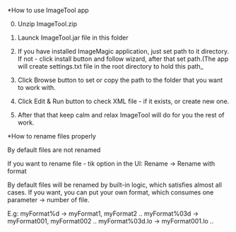 *How to use ImageTool app

0. Unzip ImageTool.zip

1. Launck ImageTool.jar file in this folder

2. If you have installed ImageMagic application, just set path to it directory. If not - click install button and follow wizard, after that set path.(The app will create settings.txt file in the root directory to hold this path_

3. Click Browse button to set or copy the path to the folder that you want to work with.

4. Click Edit & Run button to check XML file - if it exists, or create new one.

5. After that that keep calm and relax ImageTool will do for you the rest of work.


*How to rename files properly

By default files are not renamed

If you want to rename file - tik option in the UI: Rename -> Rename with format

By default files will be renamed by built-in logic, which satisfies almost all cases.
If you want, you can put your own format, which consumes one parameter -> number of file.

E.g:
myFormat%d -> myFormat1, myFormat2 ..
myFormat%03d -> myFormat001, myFormat002 ..
myFormat%03d.lo -> myFormat001.lo ..